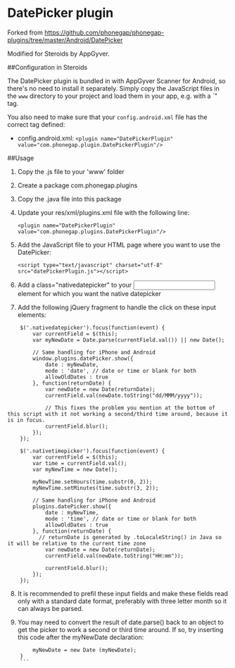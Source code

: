 # DatePicker plugin

Forked from https://github.com/phonegap/phonegap-plugins/tree/master/Android/DatePicker

Modified for Steroids by AppGyver.

##Configuration in Steroids

The DatePicker plugin is bundled in with AppGyver Scanner for Android, so there's no need to install it separately. Simply copy the JavaScript files in the `www` directory to your project and load them in your app, e.g. with a `<script src="/plugins/datepicker.js"></script>" tag.

You also need to make sure that your `config.android.xml` file has the correct tag defined:

* config.android.xml:
  `<plugin name="DatePickerPlugin" value="com.phonegap.plugin.DatePickerPlugin"/>`

##Usage

1. Copy the .js file to your 'www' folder
2. Create a package com.phonegap.plugins
3. Copy the .java file into this package
4. Update your res/xml/plugins.xml file with the following line:

   `<plugin name="DatePickerPlugin" value="com.phonegap.plugins.DatePickerPlugin"/>`

5. Add the JavaScript file to your HTML page where you want to use the DatePicker:

   `<script type="text/javascript" charset="utf-8" src="datePickerPlugin.js"></script>`

6. Add a class="nativedatepicker" to your <input> element for which you want the native datepicker
7. Add the following jQuery fragment to handle the click on these input elements:

```
	$('.nativedatepicker').focus(function(event) {
		var currentField = $(this);
		var myNewDate = Date.parse(currentField.val()) || new Date();

		// Same handling for iPhone and Android
		window.plugins.datePicker.show({
			date : myNewDate,
			mode : 'date', // date or time or blank for both
			allowOldDates : true
		}, function(returnDate) {
			var newDate = new Date(returnDate);
			currentField.val(newDate.toString("dd/MMM/yyyy"));

			// This fixes the problem you mention at the bottom of this script with it not working a second/third time around, because it is in focus.
			currentField.blur();
		});
	});

	$('.nativetimepicker').focus(function(event) {
		var currentField = $(this);
		var time = currentField.val();
		var myNewTime = new Date();

		myNewTime.setHours(time.substr(0, 2));
		myNewTime.setMinutes(time.substr(3, 2));

		// Same handling for iPhone and Android
		plugins.datePicker.show({
			date : myNewTime,
			mode : 'time', // date or time or blank for both
			allowOldDates : true
		}, function(returnDate) {
		  // returnDate is generated by .toLocaleString() in Java so it will be relative to the current time zone
			var newDate = new Date(returnDate);
			currentField.val(newDate.toString("HH:mm"));

			currentField.blur();
		});
	});
```

8. It is recommended to prefil these input fields and make these fields read only with a standard date format, preferably with three letter month so it can always be parsed.

9. You may need to convert the result of date.parse() back to an object to get the picker to work a second or third time around. If so, try inserting this code after the myNewDate declaration:

``` 	if(typeof myNewDate === "number"){
		myNewDate = new Date (myNewDate);
	}
	```